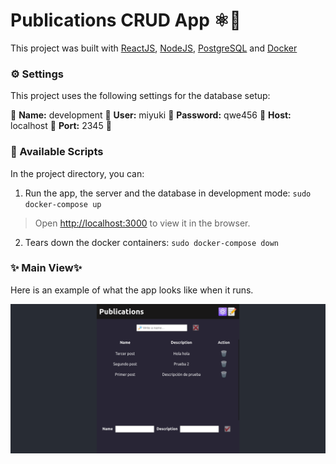 # Publications CRUD App ⚛️📝

This project was built with [ReactJS](https://github.com/facebook/create-react-app), [NodeJS](https://nodejs.org/es/), [PostgreSQL](https://www.postgresql.org) and [Docker](https://www.docker.com)

### ⚙️ Settings

This project uses the following settings for the database setup:

🔹 **Name:** development
🔹 **User:** miyuki
🔹 **Password:** qwe456
🔹 **Host:** localhost
🔹 **Port:** 2345 🔹

### 📌 Available Scripts

In the project directory, you can:

1. Run the app, the server and the database in development mode: `sudo docker-compose up`
> Open [http://localhost:3000](http://localhost:3000) to view it in the browser.
2. Tears down the docker containers: `sudo docker-compose down`

### ✨ Main View✨
Here is an example of what the app looks like when it runs.

![main view](./mainview.png)